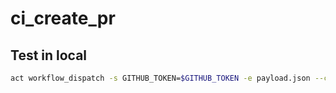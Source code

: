 # ci_create_pr

## Test in local
```bash
act workflow_dispatch -s GITHUB_TOKEN=$GITHUB_TOKEN -e payload.json --container-architecture linux/amd64
```